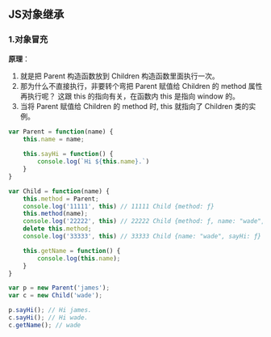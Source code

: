 ## JS对象继承
### 1.对象冒充
__原理__：
1. 就是把 Parent 构造函数放到 Children 构造函数里面执行一次。
2. 那为什么不直接执行，非要转个弯把 Parent 赋值给 Children 的 method 属性再执行呢？ 这跟 this 的指向有关，在函数内 this 是指向 window 的。
3. 当将 Parent 赋值给 Children 的 method 时, this 就指向了 Children 类的实例。
```js
var Parent = function(name) {
	this.name = name;
	
	this.sayHi = function() {
		console.log(`Hi ${this.name}.`)
	}
}

var Child = function(name) {
	this.method = Parent;
	console.log('11111', this) // 11111 Child {method: ƒ}
	this.method(name);
	console.log('22222', this) // 22222 Child {method: ƒ, name: "wade", sayHi: ƒ}
	delete this.method;
	console.log('33333', this) // 33333 Child {name: "wade", sayHi: ƒ}

	this.getName = function() {
		console.log(this.name);
	}
}

var p = new Parent('james');
var c = new Child('wade');

p.sayHi(); // Hi james.
c.sayHi(); // Hi wade.
c.getName(); // wade
```